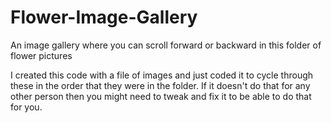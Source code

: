 # Flower-Image-Gallery
An image gallery where you can scroll forward or backward in this folder of flower pictures


I created this code with a file of images and just coded it to cycle through these in the order that they were in the folder. If it doesn't do that for any other person then you might need to tweak and fix it to be able to do that for you.
